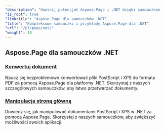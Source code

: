 ```yaml
---
"description": "Uwolnij potencjał Aspose.Page i .NET dzięki samouczkom obejmującym tworzenie, manipulację i ulepszanie. Opanuj bez wysiłku zarówno podstawy, jak i zaawansowane techniki."
"is_root": true
"linktitle": "Aspose.Page dla samouczków .NET"
"title": "Kompleksowe samouczki i przykłady Aspose.Page dla .NET"
"url": "/pl/page/net/"
"weight": 10
---
```


## Aspose.Page dla samouczków .NET 

### [Konwertuj dokument](./convert-document/)
Naucz się bezproblemowo konwertować pliki PostScript i XPS do formatu PDF za pomocą Aspose.Page dla platformy .NET. Skorzystaj z naszych szczegółowych samouczków, aby łatwo przetwarzać dokumenty.
### [Manipulacja stroną główną](./master-page-manipulation/)
Dowiedz się, jak manipulować dokumentami PostScript i XPS w .NET za pomocą Aspose.Page. Skorzystaj z naszych samouczków, aby zwiększyć możliwości swoich aplikacji.